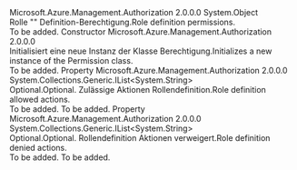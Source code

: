 <Type Name="Permission" FullName="Microsoft.Azure.Management.Authorization.Models.Permission">
  <TypeSignature Language="C#" Value="public class Permission" />
  <TypeSignature Language="ILAsm" Value=".class public auto ansi beforefieldinit Permission extends System.Object" />
  <TypeSignature Language="DocId" Value="T:Microsoft.Azure.Management.Authorization.Models.Permission" />
  <TypeSignature Language="VB.NET" Value="Public Class Permission" />
  <TypeSignature Language="F#" Value="type Permission = class" />
  <AssemblyInfo>
    <AssemblyName>Microsoft.Azure.Management.Authorization</AssemblyName>
    <AssemblyVersion>2.0.0.0</AssemblyVersion>
  </AssemblyInfo>
  <Base>
    <BaseTypeName>System.Object</BaseTypeName>
  </Base>
  <Interfaces />
  <Docs>
    <summary>
            <span data-ttu-id="096dd-101">Rolle "" Definition-Berechtigung.</span><span class="sxs-lookup"><span data-stu-id="096dd-101">Role definition permissions.</span></span>
            </summary>
    <remarks>To be added.</remarks>
  </Docs>
  <Members>
    <Member MemberName=".ctor">
      <MemberSignature Language="C#" Value="public Permission ();" />
      <MemberSignature Language="ILAsm" Value=".method public hidebysig specialname rtspecialname instance void .ctor() cil managed" />
      <MemberSignature Language="DocId" Value="M:Microsoft.Azure.Management.Authorization.Models.Permission.#ctor" />
      <MemberSignature Language="VB.NET" Value="Public Sub New ()" />
      <MemberType>Constructor</MemberType>
      <AssemblyInfo>
        <AssemblyName>Microsoft.Azure.Management.Authorization</AssemblyName>
        <AssemblyVersion>2.0.0.0</AssemblyVersion>
      </AssemblyInfo>
      <Parameters />
      <Docs>
        <summary>
            <span data-ttu-id="096dd-102">Initialisiert eine neue Instanz der Klasse Berechtigung.</span><span class="sxs-lookup"><span data-stu-id="096dd-102">Initializes a new instance of the Permission class.</span></span>
            </summary>
        <remarks>To be added.</remarks>
      </Docs>
    </Member>
    <Member MemberName="Actions">
      <MemberSignature Language="C#" Value="public System.Collections.Generic.IList&lt;string&gt; Actions { get; set; }" />
      <MemberSignature Language="ILAsm" Value=".property instance class System.Collections.Generic.IList`1&lt;string&gt; Actions" />
      <MemberSignature Language="DocId" Value="P:Microsoft.Azure.Management.Authorization.Models.Permission.Actions" />
      <MemberSignature Language="VB.NET" Value="Public Property Actions As IList(Of String)" />
      <MemberSignature Language="F#" Value="member this.Actions : System.Collections.Generic.IList&lt;string&gt; with get, set" Usage="Microsoft.Azure.Management.Authorization.Models.Permission.Actions" />
      <MemberType>Property</MemberType>
      <AssemblyInfo>
        <AssemblyName>Microsoft.Azure.Management.Authorization</AssemblyName>
        <AssemblyVersion>2.0.0.0</AssemblyVersion>
      </AssemblyInfo>
      <ReturnValue>
        <ReturnType>System.Collections.Generic.IList&lt;System.String&gt;</ReturnType>
      </ReturnValue>
      <Docs>
        <summary>
            <span data-ttu-id="096dd-103">Optional.</span><span class="sxs-lookup"><span data-stu-id="096dd-103">Optional.</span></span> <span data-ttu-id="096dd-104">Zulässige Aktionen Rollendefinition.</span><span class="sxs-lookup"><span data-stu-id="096dd-104">Role definition allowed actions.</span></span>
            </summary>
        <value>To be added.</value>
        <remarks>To be added.</remarks>
      </Docs>
    </Member>
    <Member MemberName="NotActions">
      <MemberSignature Language="C#" Value="public System.Collections.Generic.IList&lt;string&gt; NotActions { get; set; }" />
      <MemberSignature Language="ILAsm" Value=".property instance class System.Collections.Generic.IList`1&lt;string&gt; NotActions" />
      <MemberSignature Language="DocId" Value="P:Microsoft.Azure.Management.Authorization.Models.Permission.NotActions" />
      <MemberSignature Language="VB.NET" Value="Public Property NotActions As IList(Of String)" />
      <MemberSignature Language="F#" Value="member this.NotActions : System.Collections.Generic.IList&lt;string&gt; with get, set" Usage="Microsoft.Azure.Management.Authorization.Models.Permission.NotActions" />
      <MemberType>Property</MemberType>
      <AssemblyInfo>
        <AssemblyName>Microsoft.Azure.Management.Authorization</AssemblyName>
        <AssemblyVersion>2.0.0.0</AssemblyVersion>
      </AssemblyInfo>
      <ReturnValue>
        <ReturnType>System.Collections.Generic.IList&lt;System.String&gt;</ReturnType>
      </ReturnValue>
      <Docs>
        <summary>
            <span data-ttu-id="096dd-105">Optional.</span><span class="sxs-lookup"><span data-stu-id="096dd-105">Optional.</span></span> <span data-ttu-id="096dd-106">Rollendefinition Aktionen verweigert.</span><span class="sxs-lookup"><span data-stu-id="096dd-106">Role definition denied actions.</span></span>
            </summary>
        <value>To be added.</value>
        <remarks>To be added.</remarks>
      </Docs>
    </Member>
  </Members>
</Type>